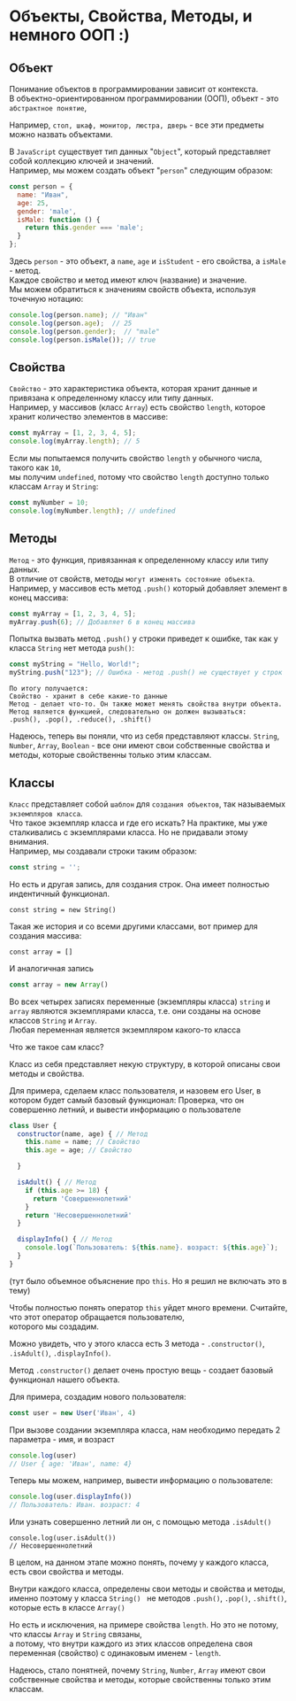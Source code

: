 # Объекты, Свойства, Методы, и немного ООП :)

## Объект

Понимание объектов в программировании зависит от контекста.  
В объектно-ориентированном программировании (ООП), объект - это `абстрактное понятие`,  

Например, `стол, шкаф, монитор, люстра, дверь` - все эти предметы можно назвать объектами.

В `JavaScript` существует тип данных "`Object`", который представляет собой коллекцию ключей и значений.  
Например, мы можем создать объект "`person`" следующим образом:

```js
const person = {
  name: "Иван",
  age: 25,
  gender: 'male',
  isMale: function () {
    return this.gender === 'male';
  }
};
```

Здесь `person` - это объект, а `name`, `age` и `isStudent` - его свойства, а `isMale` - метод.  
Каждое свойство и метод имеют ключ (название) и значение.  
Мы можем обратиться к значениям свойств объекта, используя точечную нотацию:

```js
console.log(person.name); // "Иван"
console.log(person.age);  // 25
console.log(person.gender);  // "male"
console.log(person.isMale()); // true
```
## Свойства

`Свойство` - это характеристика объекта, которая хранит данные и привязана к определенному классу или типу данных.  
Например, у массивов (класс `Array`) есть свойство `length`, которое хранит количество элементов в массиве:

```js
const myArray = [1, 2, 3, 4, 5];
console.log(myArray.length); // 5
```

Если мы попытаемся получить свойство `length` у обычного числа, такого как `10`,  
мы получим `undefined`, потому что свойство `length` доступно только классам `Array` и `String`:

```js
const myNumber = 10;
console.log(myNumber.length); // undefined
```

## Методы

`Метод` - это функция, привязанная к определенному классу или типу данных.  
В отличие от свойств, методы `могут изменять состояние объекта`.  
Например, у массивов есть метод `.push()` который добавляет элемент в конец массива:

```js
const myArray = [1, 2, 3, 4, 5];
myArray.push(6); // Добавляет 6 в конец массива
```

Попытка вызвать метод `.push()` у строки приведет к ошибке, так как у класса `String` нет метода `push()`:

```js
const myString = "Hello, World!";
myString.push("123"); // Ошибка - метод .push() не существует у строк
```

```regexp
По итогу получается:
Свойство - хранит в себе какие-то данные
Метод - делает что-то. Он также может менять свойства внутри объекта.  
Метод является функцией, следовательно он должен вызываться:
.push(), .pop(), .reduce(), .shift()
```


Надеюсь, теперь вы поняли, что из себя представляют классы.
`String`, `Number`, `Array`, `Boolean` - все они имеют свои собственные свойства и методы,
которые свойственны только этим классам.


## Классы

`Класс` представляет собой `шаблон` для `создания объектов`, так называемых `экземпляров класса`.  
Что такое экземпляр класса и где его искать?
На практике, мы уже сталкивались с экземплярами класса. Но не придавали этому внимания.  
Например, мы создавали строки таким образом:

```js
const string = '';
```

Но есть и другая запись, для создания строк. Она имеет полностью индентичный функционал.  

```
const string = new String()
```
Такая же история и со всеми другими классами, вот пример для создания массива:

```
const array = []
```

И аналогичная запись
```js
const array = new Array()
```

Во всех четырех записях переменные (экземпляры класса) `string` и `array` являются экземплярами класса, т.е. они созданы на основе классов `String` и `Array`.  
Любая переменная является экземпляром какого-то класса

Что же такое сам класс?

Класс из себя представляет некую структуру, в которой описаны свои методы и свойства.

Для примера, сделаем класс пользователя, и назовем его User, в котором будет самый базовый функционал:
Проверка, что он совершенно летний, и вывести информацию о пользователе

```js
class User {
  constructor(name, age) { // Метод
    this.name = name; // Свойство
    this.age = age; // Свойство

  }

  isAdult() { // Метод
    if (this.age >= 18) {
      return 'Совершеннолетний'
    }
    return 'Несовершеннолетний'
  }

  displayInfo() { // Метод
    console.log(`Пользователь: ${this.name}. возраст: ${this.age}`);
  }
}

```

(тут было объемное объяснение про `this`. Но я решил не включать это в тему)

Чтобы полностью понять оператор `this` уйдет много времени. Считайте, что этот оператор обращается пользователю,  
которого мы создадим.

Можно увидеть, что у этого класса есть 3 метода - `.constructor()`, `.isAdult()`, `.displayInfo()`.

Метод `.constructor()` делает очень простую вещь - создает базовый функционал нашего объекта.

Для примера, создадим нового пользователя:

```js
const user = new User('Иван', 4)
```
При вызове создании экземпляра класса, нам необходимо передать 2 параметра - имя, и возраст

```js
console.log(user)
// User { age: 'Иван', name: 4}  
```

Теперь мы можем, например, вывести информацию о пользователе:

```js
console.log(user.displayInfo())
// Пользователь: Иван. возраст: 4
```

Или узнать совершенно летний ли он, с помощью метода `.isAdult()`

```
console.log(user.isAdult())
// Несовершеннолетний
```

В целом, на данном этапе можно понять, почему у каждого класса, есть свои свойства и методы.

Внутри каждого класса, определены свои методы и свойства и методы, именно поэтому у класса `String() ` 
не методов `.push()`, `.pop()`, `.shift()`, которые есть в классе `Array()`

Но есть и исключения, на примере свойства `length`. Но это не потому, что классы `Array` и `String` связаны,  
а потому, что внутри каждого из этих классов определена своя переменная (свойство) с одинаковым именем - `length`.


Надеюсь, стало понятней, почему `String`, `Number`, `Array` имеют свои собственные свойства и методы,
которые свойственны только этим классам.
